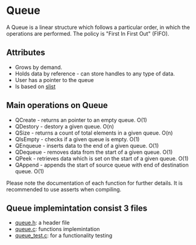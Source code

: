 # Queue
A Queue is a linear structure which follows a particular order, in which the operations are performed.
The policy is "First In First Out" (FIFO). 

## Attributes
* Grows by demand.
* Holds data by reference - can store handles to any type of data.
* User has a pointer to the queue
* Is based on [slist](https://github.com/itay-adi/DataStructures/tree/main/slist)

## Main operations on Queue
* QCreate - returns an pointer to an empty queue. O(1)
* QDestory - destory a given queue. O(n)
* QSize - returns a count of total elements in a given queue. O(n)
* QIsEmpty - checks if a given queue is empty. O(1) 
* QEnqueue - inserts data to the end of a given queue. O(1)
* QDequeue - removes data from the start of a given queue. O(1)
* QPeek - retrieves data which is set on the start of a given queue. O(1)
* QAppend - appends the start of source queue with end of destination queue. O(1)

Please note the documentation of each function for further details.
It is recommended to use asserts when compiling.

## Queue implemintation consist 3 files
* [queue.h](https://github.com/itay-adi/DataStructures/blob/main/queue/queue.h): a header file
* [queue.c](https://github.com/itay-adi/DataStructures/blob/main/queue/queue.c): functions implemintation
* [queue_test.c](https://github.com/itay-adi/DataStructures/blob/main/queue/queue_test.c): for a functionality testing
